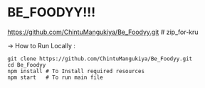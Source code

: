 # BE_FOODYY!!!
https://github.com/ChintuMangukiya/Be_Foodyy.git # zip_for-kru


-> How to Run Locally : 
   
    git clone https://github.com/ChintuMangukiya/Be_Foodyy.git
    cd Be_Foodyy
    npm install # To Install required resources
    npm start   # To run main file
